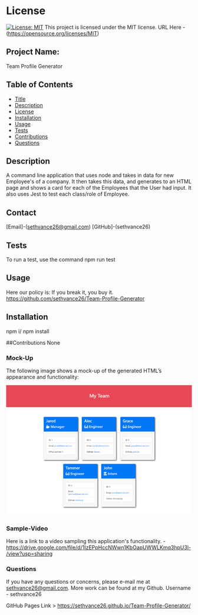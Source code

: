 

# License
[![License: MIT](https://img.shields.io/badge/License-MIT-yellow.svg)](https://opensource.org/licenses/MIT)
  This project is licensed under the MIT license. URL Here - (https://opensource.org/licenses/MIT)
## Project Name:
Team Profile Generator

## Table of Contents
- [Title](#Project-Name)
- [Description](#Description)
- [License](#License)
- [Installation](#Installation)
- [Usage](#Usage)
- [Tests](#Tests)
- [Contributions](#Contributions)
- [Questions](#Questions)

## Description
A command line application that uses node and takes in data for new Employee's of a company. It then takes this data, and generates to an HTML page and shows a card for each of the Employees that the User had input. It also uses Jest to test each class/role of Employee.

## Contact
[Email]-(sethvance26@gmail.com)
[GitHub]-(sethvance26)

## Tests
To run a test, use the command npm run test

## Usage
Here our policy is: If you break it, you buy it.
https://github.com/sethvance26/Team-Profile-Generator


## Installation
npm i/ npm install

##Contributions
None

### Mock-Up

The following image shows a mock-up of the generated HTML’s appearance and functionality:

![HTML webpage titled “My Team” features five boxes listing employee names, titles, and other key info.](./Assets/10-object-oriented-programming-homework-demo.png)

### Sample-Video

Here is a link to a video sampling this application's functionality. - https://drive.google.com/file/d/1IzEPpHccNWwn1KbOapUWWLKmq3hpU3l-/view?usp=sharing

### Questions
If you have any questions or concerns, please e-mail me at sethvance26@gmail.com. More work can be found at my Github. Username -  sethvance26 

GitHub Pages Link >
https://sethvance26.github.io/Team-Profile-Generator/
